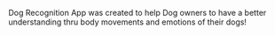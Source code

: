 Dog Recognition App was created to help Dog owners to have a better understanding thru body movements and emotions of their dogs!
